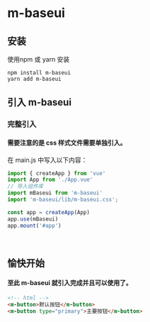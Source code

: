 # m-baseui

## 安装
使用npm 或 yarn 安装

```
npm install m-baseui
yarn add m-baseui
```

## 引入 m-baseui
### 完整引入
#### 需要注意的是 css 样式文件需要单独引入。
在 main.js 中写入以下内容：
```js
import { createApp } from 'vue'
import App from './App.vue'
// 导入组件库
import mBaseui from 'm-baseui'
import 'm-baseui/lib/m-baseui.css';

const app = createApp(App)
app.use(mBaseui)
app.mount('#app')
```
<br/>

## 愉快开始

#### 至此 m-baseui 就引入完成并且可以使用了。

```html
<!-- html -->
<m-button>默认按钮</m-button>
<m-button type="primary">主要按钮</m-button>
```

<br/>
